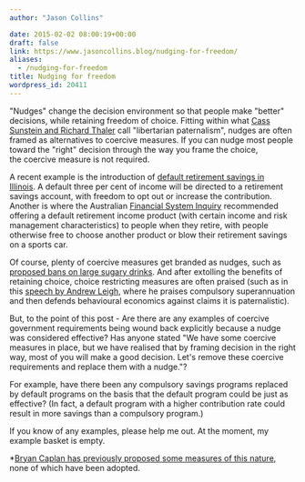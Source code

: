 ```yaml
---
author: "Jason Collins"

date: 2015-02-02 08:00:19+00:00
draft: false
link: https://www.jasoncollins.blog/nudging-for-freedom/
aliases:
  - /nudging-for-freedom
title: Nudging for freedom
wordpress_id: 20411
---
```


"Nudges" change the decision environment so that people make "better" decisions, while retaining freedom of choice. Fitting within what [Cass Sunstein and Richard Thaler](https://www.jasoncollins.blog/thaler-and-sunsteins-nudge/) call "libertarian paternalism", nudges are often framed as alternatives to coercive measures. If you can nudge most people toward the "right" decision through the way you frame the choice, the coercive measure is not required.

A recent example is the introduction of [default retirement savings in Illinois](http://www.nytimes.com/2015/01/06/upshot/illinois-introduces-automatic-retirement-savings-program-a-first-for-the-nation.html?abt=0002&abg=1). A default three per cent of income will be directed to a retirement savings account, with freedom to opt out or increase the contribution. Another is where the Australian [Financial System Inquiry](http://fsi.gov.au/) recommended offering a default retirement income product (with certain income and risk management characteristics) to people when they retire, with people otherwise free to choose another product or blow their retirement savings on a sports car.

Of course, plenty of coercive measures get branded as nudges, such as [proposed bans on large sugary drinks](https://twitter.com/JustinWolfers/status/208274570501828609). And after extolling the benefits of retaining choice, choice restricting measures are often praised (such as in this [speech by Andrew Leigh](http://www.andrewleigh.com/what_role_for_behavioural_economics_in_public_policy), where he praises compulsory superannuation and then defends behavioural economics against claims it is paternalistic).

But, to the point of this post - Are there are any examples of coercive government requirements being wound back explicitly because a nudge was considered effective? Has anyone stated "We have some coercive measures in place, but we have realised that by framing decision in the right way, most of you will make a good decision. Let's remove these coercive requirements and replace them with a nudge."?

For example, have there been any compulsory savings programs replaced by default programs on the basis that the default program could be just as effective? (In fact, a default program with a higher contribution rate could result in more savings than a compulsory program.)

If you know of any examples, please help me out. At the moment, my example basket is empty.

*[Bryan Caplan has previously proposed some measures of this nature](http://econlog.econlib.org/archives/2013/07/nudge_policy_an.html), none of which have been adopted.
